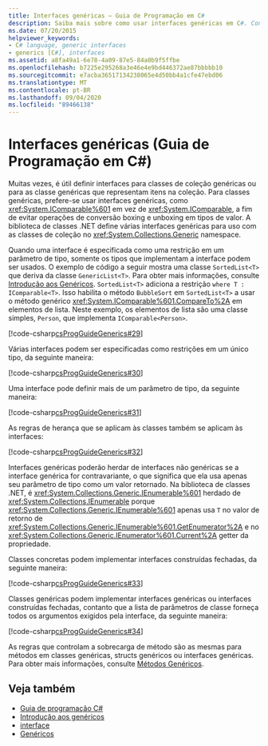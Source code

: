 ```yaml
---
title: Interfaces genéricas – Guia de Programação em C#
description: Saiba mais sobre como usar interfaces genéricas em C#. Confira exemplos de código e exiba recursos adicionais disponíveis.
ms.date: 07/20/2015
helpviewer_keywords:
- C# language, generic interfaces
- generics [C#], interfaces
ms.assetid: a8fa49a1-6e78-4a09-87e5-84a0b9f5ffbe
ms.openlocfilehash: b7225e295268a3e46e4e9bd446372ae87bbbbb10
ms.sourcegitcommit: e7acba36517134238065e4d50bb4a1cfe47ebd06
ms.translationtype: MT
ms.contentlocale: pt-BR
ms.lasthandoff: 09/04/2020
ms.locfileid: "89466138"
---
```

# <a name="generic-interfaces-c-programming-guide"></a>Interfaces genéricas (Guia de Programação em C#)
Muitas vezes, é útil definir interfaces para classes de coleção genéricas ou para as classe genéricas que representam itens na coleção. Para classes genéricas, prefere-se usar interfaces genéricas, como <xref:System.IComparable%601> em vez de <xref:System.IComparable>, a fim de evitar operações de conversão boxing e unboxing em tipos de valor. A biblioteca de classes .NET define várias interfaces genéricas para uso com as classes de coleção no <xref:System.Collections.Generic> namespace.  
  
 Quando uma interface é especificada como uma restrição em um parâmetro de tipo, somente os tipos que implementam a interface podem ser usados. O exemplo de código a seguir mostra uma classe `SortedList<T>` que deriva da classe `GenericList<T>`. Para obter mais informações, consulte [Introdução aos Genéricos](./index.md). `SortedList<T>` adiciona a restrição `where T : IComparable<T>`. Isso habilita o método `BubbleSort` em `SortedList<T>` a usar o método genérico <xref:System.IComparable%601.CompareTo%2A> em elementos de lista. Neste exemplo, os elementos de lista são uma classe simples, `Person`, que implementa `IComparable<Person>`.  
  
 [!code-csharp[csProgGuideGenerics#29](~/samples/snippets/csharp/VS_Snippets_VBCSharp/csProgGuideGenerics/CS/Generics2.cs#29)]  
  
 Várias interfaces podem ser especificadas como restrições em um único tipo, da seguinte maneira:  
  
 [!code-csharp[csProgGuideGenerics#30](~/samples/snippets/csharp/VS_Snippets_VBCSharp/csProgGuideGenerics/CS/Generics.cs#30)]  
  
 Uma interface pode definir mais de um parâmetro de tipo, da seguinte maneira:  
  
 [!code-csharp[csProgGuideGenerics#31](~/samples/snippets/csharp/VS_Snippets_VBCSharp/csProgGuideGenerics/CS/Generics.cs#31)]  
  
 As regras de herança que se aplicam às classes também se aplicam às interfaces:  
  
 [!code-csharp[csProgGuideGenerics#32](~/samples/snippets/csharp/VS_Snippets_VBCSharp/csProgGuideGenerics/CS/Generics.cs#32)]  
  
 Interfaces genéricas poderão herdar de interfaces não genéricas se a interface genérica for contravariante, o que significa que ela usa apenas seu parâmetro de tipo como um valor retornado. Na biblioteca de classes .NET, é <xref:System.Collections.Generic.IEnumerable%601> herdado de <xref:System.Collections.IEnumerable> porque <xref:System.Collections.Generic.IEnumerable%601> apenas usa `T` no valor de retorno de <xref:System.Collections.Generic.IEnumerable%601.GetEnumerator%2A> e no <xref:System.Collections.Generic.IEnumerator%601.Current%2A> getter da propriedade.  
  
 Classes concretas podem implementar interfaces construídas fechadas, da seguinte maneira:  
  
 [!code-csharp[csProgGuideGenerics#33](~/samples/snippets/csharp/VS_Snippets_VBCSharp/csProgGuideGenerics/CS/Generics.cs#33)]  
  
 Classes genéricas podem implementar interfaces genéricas ou interfaces construídas fechadas, contanto que a lista de parâmetros de classe forneça todos os argumentos exigidos pela interface, da seguinte maneira:  
  
 [!code-csharp[csProgGuideGenerics#34](~/samples/snippets/csharp/VS_Snippets_VBCSharp/csProgGuideGenerics/CS/Generics.cs#34)]  
  
 As regras que controlam a sobrecarga de método são as mesmas para métodos em classes genéricas, structs genéricos ou interfaces genéricas. Para obter mais informações, consulte [Métodos Genéricos](./generic-methods.md).  
  
## <a name="see-also"></a>Veja também

- [Guia de programação C#](../index.md)
- [Introdução aos genéricos](./index.md)
- [interface](../../language-reference/keywords/interface.md)
- [Genéricos](../../../standard/generics/index.md)
